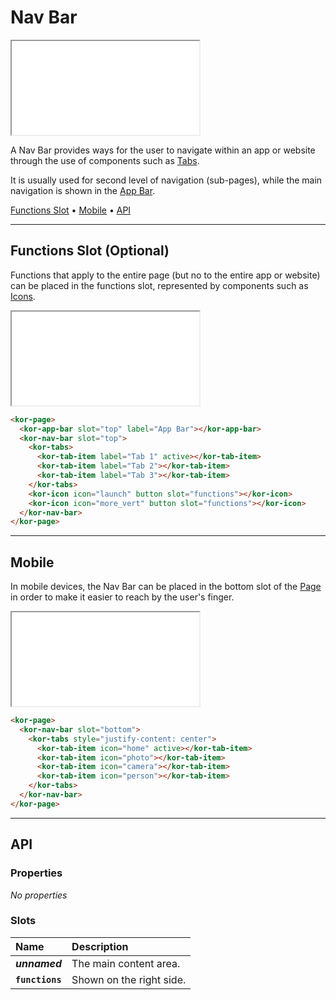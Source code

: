 # Nav Bar

<iframe src="./assets/docs/components/nav-bar/main.html"></iframe>

A Nav Bar provides ways for the user to navigate within an app or website through the use of components such as [Tabs](components/tabs).

It is usually used for second level of navigation (sub-pages), while the main navigation is shown in the [App Bar](components/app-bar).

[Functions Slot](<components/nav-bar#functions-slot-(optional)>) • [Mobile](components/nav-bar#mobile) • [API](components/nav-bar#api)

---

## Functions Slot (Optional)

Functions that apply to the entire page (but no to the entire app or website) can be placed in the functions slot, represented by components such as [Icons](components/icon).

<iframe src="./assets/docs/components/nav-bar/functions-slot.html"></iframe>

```html
<kor-page>
  <kor-app-bar slot="top" label="App Bar"></kor-app-bar>
  <kor-nav-bar slot="top">
    <kor-tabs>
      <kor-tab-item label="Tab 1" active></kor-tab-item>
      <kor-tab-item label="Tab 2"></kor-tab-item>
      <kor-tab-item label="Tab 3"></kor-tab-item>
    </kor-tabs>
    <kor-icon icon="launch" button slot="functions"></kor-icon>
    <kor-icon icon="more_vert" button slot="functions"></kor-icon>
  </kor-nav-bar>
</kor-page>
```

---

## Mobile

In mobile devices, the Nav Bar can be placed in the bottom slot of the [Page](components/page) in order to make it easier to reach by the user's finger.

<iframe src="./assets/docs/components/nav-bar/mobile.html"></iframe>

```html
<kor-page>
  <kor-nav-bar slot="bottom">
    <kor-tabs style="justify-content: center">
      <kor-tab-item icon="home" active></kor-tab-item>
      <kor-tab-item icon="photo"></kor-tab-item>
      <kor-tab-item icon="camera"></kor-tab-item>
      <kor-tab-item icon="person"></kor-tab-item>
    </kor-tabs>
  </kor-nav-bar>
</kor-page>
```

---

## API

### Properties

_No properties_

### Slots

| Name            | Description              |
| :-------------- | :----------------------- |
| **_unnamed_**   | The main content area.   |
| **`functions`** | Shown on the right side. |
